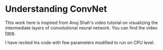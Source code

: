 
# Understanding ConvNet 
This work here is inspired from Anuj Shah's video tutorial on visualizing the intermediate layers of convolutional neural network.
You can find the video <a href="http://learnandshare645.blogspot.in/2016/06/feeding-your-own-data-set-into-cnn.html" target="_blank">here</a>.

I have recited his code with few parameters modified to run on CPU level.

